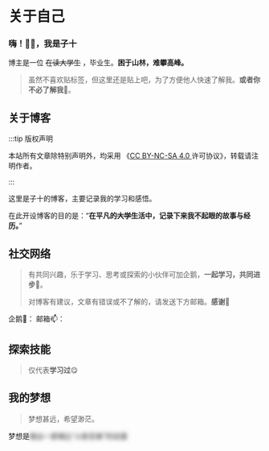 # 关于自己

### 嗨！👋🏻，我是子十

博主是一位 ~~在读大学生~~ ，毕业生。**困于山林，难攀高峰。**

> 虽然不喜欢贴标签，但这里还是贴上吧，为了方便他人快速了解我。**或者你不必了解我**🤔。



<Badge type="tip" text="INTJ" />
<Badge type="danger" text="PESSIMIST" />
<Badge type="warning" text="NARUTO" />
<Badge type="danger" text="LONER" />
<Badge type="tip" text="余华&史铁生" />
<Badge type="warning" text="《我与地坛》" />
<Badge type="danger" text="阅读&写作&听歌&编程&骑行" />
<Badge type="tip" text="思考&好奇&探索" />

## 关于博客


:::tip 版权声明

本站所有文章除特别声明外，均采用 《[CC BY-NC-SA 4.0 ](https://creativecommons.org/licenses/by-nc-sa/4.0/deed.zh)许可协议》，转载请注明作者。

:::

这里是子十的博客，主要记录我的学习和感悟。

在此开设博客的目的是：“**在平凡的~~大学生~~活中，记录下来我不起眼的故事与经历。**”



## 社交网络

> 有共同兴趣，乐于学习、思考或探索的小伙伴可加企鹅，**一起学习，共同进步**🤪。
>
> 对博客有建议，文章有错误或不了解的，请发送下方邮箱。**感谢🙏**

企鹅🐧：<Badge type="tip" text="2084035767" />
邮箱📫：<Badge type="tip" text="jiangtzs@foxmail.com" />



## 探索技能

> 仅代表**学习过**😋

<!--
[![My Skills](https://skillicons.dev/icons?i=html,css,js,ts,jquery,python,c,java,go,bash,git,github,idea,md,obsidian,neovim,mysql,vscode,anaconda,nodejs,npm,pnpm,yarn,notion,bun,clion,pycharm,debian,ubuntu,gradle,maven,django,docker,redis,fastapi,figma,rust,tailwind,sass,sqlite,spring,flask,latex,linux,lua,nginx,opencv,pinia,postman,powershell,react,vercel,vite,vue,wordpress)]()
-->

<Badge type="info" text="html" />
<Badge type="info" text="css" />
<Badge type="info" text="js" />
<Badge type="info" text="ts" />
<Badge type="info" text="python" />
<Badge type="info" text="c" />
<Badge type="info" text="java" />
<Badge type="info" text="go" />
<Badge type="info" text="rust" />
<Badge type="info" text="jquery" />
<Badge type="info" text="lua" />
<Badge type="info" text="bash" />
<Badge type="info" text="git" />
<Badge type="info" text="github" />
<Badge type="info" text="md" />
<Badge type="info" text="obsidian" />
<Badge type="info" text="mysql" />
<Badge type="info" text="redis" />
<Badge type="info" text="sqlite" />
<Badge type="info" text="vscode" />
<Badge type="info" text="nodejs" />
<Badge type="info" text="bun" />
<Badge type="info" text="npm" />
<Badge type="info" text="pnpm" />
<Badge type="info" text="yarn" />
<Badge type="info" text="notion" />
<Badge type="info" text="idea" />
<Badge type="info" text="clion" />
<Badge type="info" text="pycharm" />
<Badge type="info" text="debian" />
<Badge type="info" text="ubuntu" />
<Badge type="info" text="gradle" />
<Badge type="info" text="maven" />
<Badge type="info" text="docker" />
<Badge type="info" text="fastapi" />
<Badge type="info" text="figma" />
<Badge type="info" text="tailwind" />
<Badge type="info" text="sass" />
<Badge type="info" text="spring" />
<Badge type="info" text="flask" />
<Badge type="info" text="latex" />
<Badge type="info" text="linux" />
<Badge type="info" text="nginx" />
<Badge type="info" text="opencv" />
<Badge type="info" text="postman" />
<Badge type="info" text="powershell" />
<Badge type="info" text="react" />
<Badge type="info" text="vercel" />
<Badge type="info" text="vite" />
<Badge type="info" text="vue" />
<Badge type="info" text="wordpress" />


## 我的梦想

> 梦想甚远，希望渺茫。

梦想是<span style="filter: blur(4px);user-select:none;">做出一部堪比“火影忍者”的动漫</span>



